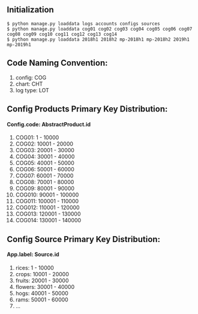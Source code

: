 ## Initialization

    $ python manage.py loaddata logs accounts configs sources
    $ python manage.py loaddata cog01 cog02 cog03 cog04 cog05 cog06 cog07 cog08 cog09 cog10 cog11 cog12 cog13 cog14
    $ python manage.py loaddata 2018h1 2018h2 mp-2018h1 mp-2018h2 2019h1 mp-2019h1

## Code Naming Convention:

1. config: COG
2. chart: CHT
3. log type: LOT


## Config Products Primary Key Distribution:

#### Config.code: AbstractProduct.id

1. COG01: 1 - 10000
2. COG02: 10001 - 20000
3. COG03: 20001 - 30000
4. COG04: 30001 - 40000
5. COG05: 40001 - 50000
6. COG06: 50001 - 60000
7. COG07: 60001 - 70000
8. COG08: 70001 - 80000
9. COG09: 80001 - 90000
10. COG010: 90001 - 100000
11. COG011: 100001 - 110000
12. COG012: 110001 - 120000
13. COG013: 120001 - 130000
14. COG014: 130001 - 140000

## Config Source Primary Key Distribution:

#### App.label: Source.id

1. rices: 1 - 10000
2. crops: 10001 - 20000
3. fruits: 20001 - 30000
4. flowers: 30001 - 40000
5. hogs: 40001 - 50000
6. rams: 50001 - 60000
7. ...
